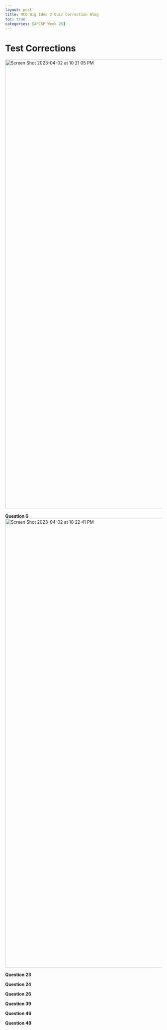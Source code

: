 ```yaml
---
layout: post
title: MCQ Big Idea 2 Quiz Correction Blog 
toc: true
categories: [APCSP Week 25]
---
```

# Test Corrections
<img width="1439" alt="Screen Shot 2023-04-02 at 10 21 05 PM" src="https://user-images.githubusercontent.com/111466901/229418190-1a796dbd-4dbc-41b4-8775-836836fa3a74.png">

**Question 6**
<img width="1437" alt="Screen Shot 2023-04-02 at 10 22 41 PM" src="https://user-images.githubusercontent.com/111466901/229418410-f5910b3f-e2bf-43a7-b5aa-404d6f39b0df.png">


**Question 23**


**Question 24**


**Question 26**


**Question 39**


**Question 46**


**Question 48**